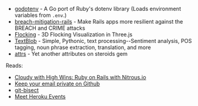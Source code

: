 - [godotenv](https://github.com/joho/godotenv) - A Go port of Ruby's dotenv library (Loads environment variables from `.env`.)
- [breach-mitigation-rails](https://github.com/meldium/breach-mitigation-rails) - Make Rails apps more resilient against the BREACH and CRIME attacks
- [Flocking](https://github.com/ekelleyv/Flocking) - 3D Flocking Visualization in Three.js
- [TextBlob](https://github.com/sloria/TextBlob) - Simple, Pythonic, text processing--Sentiment analysis, POS tagging, noun phrase extraction, translation, and more
- [attrs](https://github.com/wojtekmach/attrs) - Yet another attributes on steroids gem

Reads:

- [Cloudy with High Wins: Ruby on Rails with Nitrous.io](http://railsapps.github.io/rubyonrails-nitrous-io.html)
- [Keep your email private on Github](https://github.com/blog/1580-keep-your-email-private)
- [git-bisect](http://robots.thoughtbot.com/post/57797091118/git-bisect)
- [Meet Heroku Events](https://blog.heroku.com/archives/2013/8/9/meet_heroku_events)
